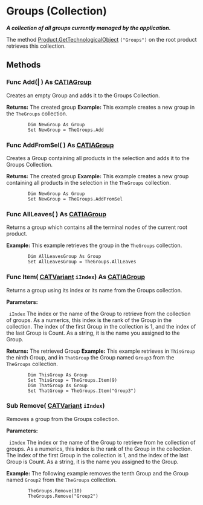 # Groups (Collection)

**_A collection of all groups currently managed by the application._**

The method [Product.GetTechnologicalObject](../ProductStructureInterfaces/interface_Product_11223.htm#GetTechnologicalObject) `("Groups")` on the root product retrieves this collection.

## Methods

### Func **Add**(| ) As [CATIAGroup](../NavigatorInterfaces/interface_Group_5945.md)

   Creates an empty Group and adds it to the Groups Collection.

**Returns:**      The created group  **Example:**      This example creates a new group in the `TheGroups` collection.

```VBScript
        Dim NewGroup As Group
        Set NewGroup = TheGroups.Add

```

### Func **AddFromSel**( ) As [CATIAGroup](../NavigatorInterfaces/interface_Group_5945.md)

   Creates a Group containing all products in the selection and adds it to the Groups Collection.

**Returns:**      The created group  **Example:**      This example creates a new group containing all products in the selection in the `TheGroups` collection.

```VBScript
        Dim NewGroup As Group
        Set NewGroup = TheGroups.AddFromSel

```

### Func **AllLeaves**( ) As [CATIAGroup](../NavigatorInterfaces/interface_Group_5945.md)

   Returns a group which contains all the terminal nodes of the current root product.

**Example:**      This example retrieves the group in the `TheGroups` collection.

```VBScript
        Dim AllLeavesGroup As Group
        Set AllLeavesGroup = TheGroups.AllLeaves

```

### Func **Item**( [CATVariant](../System/typedef_CATVariant_20656.md)  `iIndex`) As [CATIAGroup](../NavigatorInterfaces/interface_Group_5945.md)

   Returns a group using its index or its name from the Groups collection.

**Parameters:**

` iIndex`      The index or the name of the Group to retrieve from the collection of groups. As a numerics, this index is the rank of the Group in the collection. The index of the first Group in the collection is 1, and the index of the last Group is Count. As a string, it is the name you assigned to the Group.

**Returns:**      The retrieved Group  **Example:**      This example retrieves in `ThisGroup` the ninth Group, and in `ThatGroup` the Group named `Group3` from the `TheGroups` collection.

```VBScript
        Dim ThisGroup As Group
        Set ThisGroup = TheGroups.Item(9)
        Dim ThatGroup As Group
        Set ThatGroup = TheGroups.Item("Group3")

```

### Sub **Remove**( [CATVariant](../System/typedef_CATVariant_20656.md)  `iIndex`)

   Removes a group from the Groups collection.

**Parameters:**

` iIndex`      The index or the name of the Group to retrieve from he collection of groups. As a numerics, this index is the rank of the Group in the collection. The index of the first Group in the collection is 1, and the index of the last Group is Count. As a string, it is the name you assigned to the Group.

**Example:**      The following example removes the tenth Group and the Group named `Group2` from the `TheGroups` collection.

```VBScript
        TheGroups.Remove(10)
        TheGroups.Remove("Group2")

```